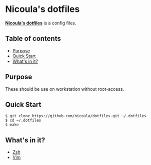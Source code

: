 # Nicoula's dotfiles

**[Nicoula's dotfiles](https://github.com/nicoula/dotfiles)** is a config files. 

## Table of contents

* [Purpose](#purpose)
* [Quick Start](#quick-start)
* [What's in it?](#what_s_in_it)

## <a name="purpose">Purpose

These should be use on workstation without root-access.

## <a name="quick-start">Quick Start

```
$ git clone https://github.com/nicoula/dotfiles.git ~/.dotfiles
$ cd ~/.dotfiles
$ make
```
## <a name="what_s_in_it">What's in it?
* [Zsh](http://zsh.org)
* [Vim](http://www.vim.org)
